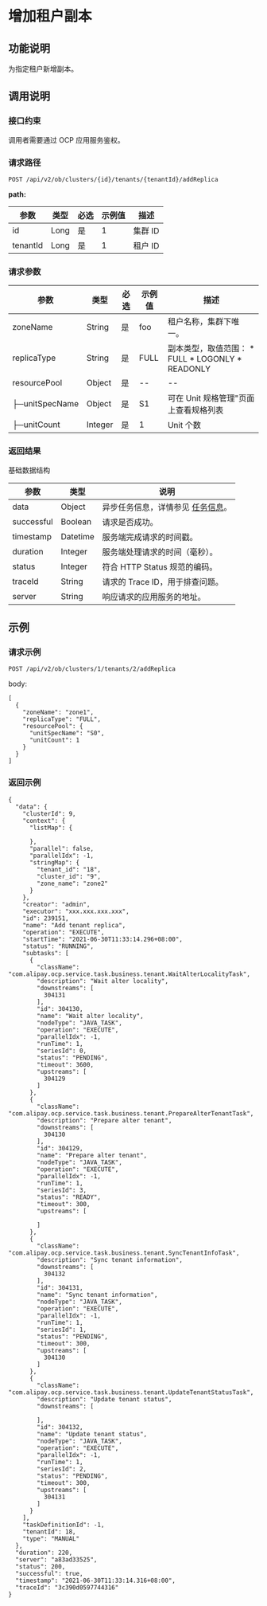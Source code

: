 增加租户副本 
===========================



功能说明 
-------------------------

为指定租户新增副本。

调用说明 
-------------------------

### 接口约束 

调用者需要通过 OCP 应用服务鉴权。

### 请求路径 

`POST /api/v2/ob/clusters/{id}/tenants/{tenantId}/addReplica`

**path:** 


|    参数    |  类型  | 必选 | 示例值 |  描述   |
|----------|------|----|-----|-------|
| id       | Long | 是  | 1   | 集群 ID |
| tenantId | Long | 是  | 1   | 租户 ID |



### 请求参数 



|       参数       |   类型    | 必选 | 示例值  |                                                                                                      描述                                                                                                      |
|----------------|---------|----|------|--------------------------------------------------------------------------------------------------------------------------------------------------------------------------------------------------------------|
| zoneName      | String  | 是  | foo  | 租户名称，集群下唯一。                                                                                                                                                                                                  |
| replicaType    | String  | 是  | FULL | 副本类型，取值范围： * FULL   * LOGONLY    <!-- --> * READONLY    |
| resourcePool   | Object  | 是  | --   | --                                                                                                                                                                                                           |
| ├─unitSpecName | Object  | 是  | S1   | 可在 Unit 规格管理"页面上查看规格列表                                                                                                                                                                                       |
| ├─unitCount    | Integer | 是  | 1    | Unit 个数                                                                                                                                                                                                      |



### 返回结果 

基础数据结构


|     参数     |    类型    |                                说明                                |
|------------|----------|------------------------------------------------------------------|
| data       | Object   | 异步任务信息，详情参见 [任务信息](../1700.appendix-1/100.dag-information.md)。 |
| successful | Boolean  | 请求是否成功。                                                          |
| timestamp  | Datetime | 服务端完成请求的时间戳。                                                     |
| duration   | Integer  | 服务端处理请求的时间（毫秒）。                                                  |
| status     | Integer  | 符合 HTTP Status 规范的编码。                                            |
| traceId    | String   | 请求的 Trace ID，用于排查问题。                                             |
| server     | String   | 响应请求的应用服务的地址。                                                    |



示例 
-----------------------

### 请求示例 

`POST /api/v2/ob/clusters/1/tenants/2/addReplica`

body:

```unknow
[
  {
    "zoneName": "zone1",
    "replicaType": "FULL",
    "resourcePool": {
      "unitSpecName": "S0",
      "unitCount": 1
    }
  }
]
```





### 返回示例 

```unknow
{
  "data": {
    "clusterId": 9,
    "context": {
      "listMap": {
        
      },
      "parallel": false,
      "parallelIdx": -1,
      "stringMap": {
        "tenant_id": "18",
        "cluster_id": "9",
        "zone_name": "zone2"
      }
    },
    "creator": "admin",
    "executor": "xxx.xxx.xxx.xxx",
    "id": 239151,
    "name": "Add tenant replica",
    "operation": "EXECUTE",
    "startTime": "2021-06-30T11:33:14.296+08:00",
    "status": "RUNNING",
    "subtasks": [
      {
        "className": "com.alipay.ocp.service.task.business.tenant.WaitAlterLocalityTask",
        "description": "Wait alter locality",
        "downstreams": [
          304131
        ],
        "id": 304130,
        "name": "Wait alter locality",
        "nodeType": "JAVA_TASK",
        "operation": "EXECUTE",
        "parallelIdx": -1,
        "runTime": 1,
        "seriesId": 0,
        "status": "PENDING",
        "timeout": 3600,
        "upstreams": [
          304129
        ]
      },
      {
        "className": "com.alipay.ocp.service.task.business.tenant.PrepareAlterTenantTask",
        "description": "Prepare alter tenant",
        "downstreams": [
          304130
        ],
        "id": 304129,
        "name": "Prepare alter tenant",
        "nodeType": "JAVA_TASK",
        "operation": "EXECUTE",
        "parallelIdx": -1,
        "runTime": 1,
        "seriesId": 3,
        "status": "READY",
        "timeout": 300,
        "upstreams": [
          
        ]
      },
      {
        "className": "com.alipay.ocp.service.task.business.tenant.SyncTenantInfoTask",
        "description": "Sync tenant information",
        "downstreams": [
          304132
        ],
        "id": 304131,
        "name": "Sync tenant information",
        "nodeType": "JAVA_TASK",
        "operation": "EXECUTE",
        "parallelIdx": -1,
        "runTime": 1,
        "seriesId": 1,
        "status": "PENDING",
        "timeout": 300,
        "upstreams": [
          304130
        ]
      },
      {
        "className": "com.alipay.ocp.service.task.business.tenant.UpdateTenantStatusTask",
        "description": "Update tenant status",
        "downstreams": [
          
        ],
        "id": 304132,
        "name": "Update tenant status",
        "nodeType": "JAVA_TASK",
        "operation": "EXECUTE",
        "parallelIdx": -1,
        "runTime": 1,
        "seriesId": 2,
        "status": "PENDING",
        "timeout": 300,
        "upstreams": [
          304131
        ]
      }
    ],
    "taskDefinitionId": -1,
    "tenantId": 18,
    "type": "MANUAL"
  },
  "duration": 220,
  "server": "a83ad33525",
  "status": 200,
  "successful": true,
  "timestamp": "2021-06-30T11:33:14.316+08:00",
  "traceId": "3c390d0597744316"
}
```


